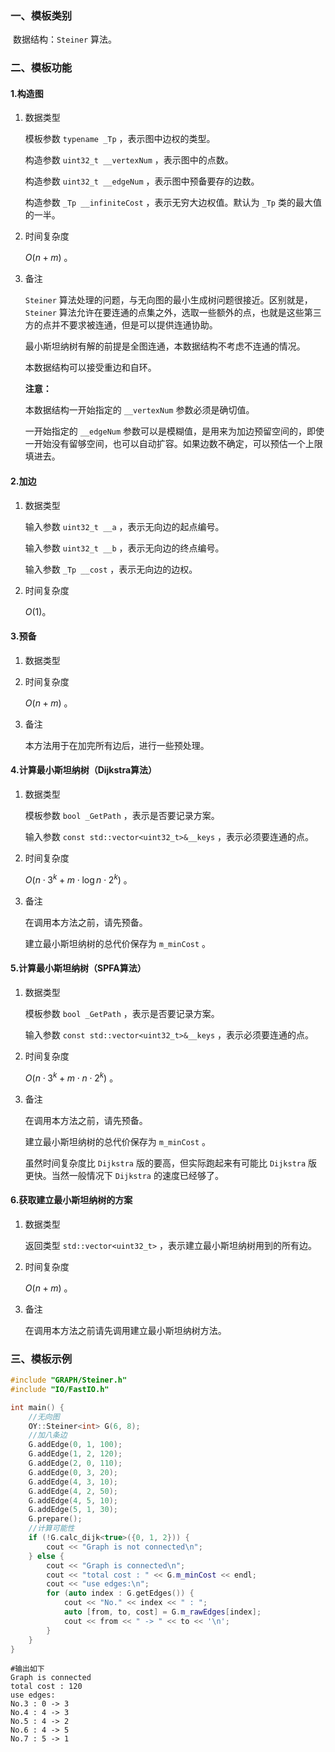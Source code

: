 ### 一、模板类别

​	数据结构：`Steiner` 算法。

### 二、模板功能

#### 1.构造图

1. 数据类型

   模板参数 `typename _Tp` ，表示图中边权的类型。

   构造参数 `uint32_t __vertexNum`​ ，表示图中的点数。

   构造参数 `uint32_t __edgeNum` ，表示图中预备要存的边数。

   构造参数 `_Tp __infiniteCost` ，表示无穷大边权值。默认为 `_Tp` 类的最大值的一半。

2. 时间复杂度

   $O(n+m)$ 。

3. 备注

   `Steiner` 算法处理的问题，与无向图的最小生成树问题很接近。区别就是，`Steiner` 算法允许在要连通的点集之外，选取一些额外的点，也就是这些第三方的点并不要求被连通，但是可以提供连通协助。

   最小斯坦纳树有解的前提是全图连通，本数据结构不考虑不连通的情况。
   
   本数据结构可以接受重边和自环。

   **注意：**
   
   本数据结构一开始指定的 `__vertexNum` 参数必须是确切值。
   
   一开始指定的 `__edgeNum` 参数可以是模糊值，是用来为加边预留空间的，即使一开始没有留够空间，也可以自动扩容。如果边数不确定，可以预估一个上限填进去。

#### 2.加边

1. 数据类型

   输入参数 `uint32_t __a`​ ，表示无向边的起点编号。

   输入参数 `uint32_t __b` ，表示无向边的终点编号。

   输入参数 `_Tp __cost` ，表示无向边的边权。

2. 时间复杂度

   $O(1)$。

#### 3.预备

1. 数据类型

2. 时间复杂度

   $O(n+m)$ 。

3. 备注

   本方法用于在加完所有边后，进行一些预处理。


#### 4.计算最小斯坦纳树（Dijkstra算法）

1. 数据类型

   模板参数 `bool _GetPath` ，表示是否要记录方案。

   输入参数 `const std::vector<uint32_t>&__keys` ，表示必须要连通的点。

2. 时间复杂度

   $O(n\cdot 3^k+m\cdot \log n\cdot 2^k)$ 。

3. 备注

   在调用本方法之前，请先预备。

   建立最小斯坦纳树的总代价保存为 `m_minCost` 。

#### 5.计算最小斯坦纳树（SPFA算法）

1. 数据类型

   模板参数 `bool _GetPath` ，表示是否要记录方案。

   输入参数 `const std::vector<uint32_t>&__keys` ，表示必须要连通的点。

2. 时间复杂度

   $O(n\cdot 3^k+m\cdot n\cdot 2^k)$ 。

3. 备注

   在调用本方法之前，请先预备。

   建立最小斯坦纳树的总代价保存为 `m_minCost` 。

   虽然时间复杂度比 `Dijkstra` 版的要高，但实际跑起来有可能比 `Dijkstra` 版更快。当然一般情况下 `Dijkstra` 的速度已经够了。

#### 6.获取建立最小斯坦纳树的方案

1. 数据类型

   返回类型 `std::vector<uint32_t>` ，表示建立最小斯坦纳树用到的所有边。

2. 时间复杂度

   $O(n+m)$ 。

3. 备注

   在调用本方法之前请先调用建立最小斯坦纳树方法。
   

### 三、模板示例

```c++
#include "GRAPH/Steiner.h"
#include "IO/FastIO.h"

int main() {
    //无向图
    OY::Steiner<int> G(6, 8);
    //加八条边
    G.addEdge(0, 1, 100);
    G.addEdge(1, 2, 120);
    G.addEdge(2, 0, 110);
    G.addEdge(0, 3, 20);
    G.addEdge(4, 3, 10);
    G.addEdge(4, 2, 50);
    G.addEdge(4, 5, 10);
    G.addEdge(5, 1, 30);
    G.prepare();
    //计算可能性
    if (!G.calc_dijk<true>({0, 1, 2})) {
        cout << "Graph is not connected\n";
    } else {
        cout << "Graph is connected\n";
        cout << "total cost : " << G.m_minCost << endl;
        cout << "use edges:\n";
        for (auto index : G.getEdges()) {
            cout << "No." << index << " : ";
            auto [from, to, cost] = G.m_rawEdges[index];
            cout << from << " -> " << to << '\n';
        }
    }
}
```

```
#输出如下
Graph is connected
total cost : 120
use edges:
No.3 : 0 -> 3
No.4 : 4 -> 3
No.5 : 4 -> 2
No.6 : 4 -> 5
No.7 : 5 -> 1

```

